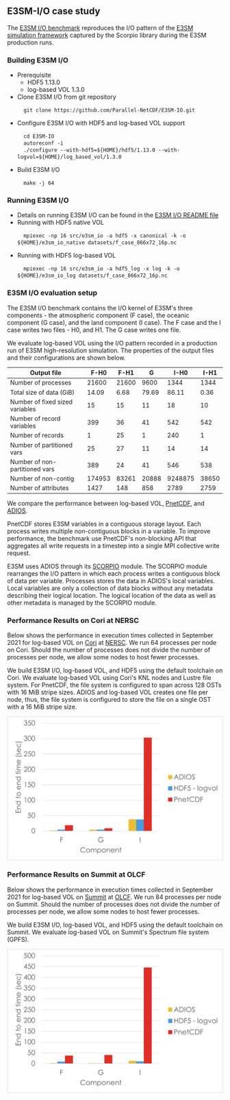 ## E3SM-I/O case study

The [E3SM I/O benchmark](https://github.com/Parallel-NetCDF/E3SM-IO) reproduces the I/O pattern of the [E3SM simulation framework](https://github.com/E3SM-Project/E3SM) captured by the Scorpio library during the E3SM production runs.

### Building E3SM I/O
* Prerequisite
  + HDF5 1.13.0
  + log-based VOL 1.3.0
* Clone E3SM I/O from git repository
  ```
    git clone https://github.com/Parallel-NetCDF/E3SM-IO.git
  ```
* Configure E3SM I/O with HDF5 and log-based VOL support
  ```
    cd E3SM-IO
    autoreconf -i
    ./configure --with-hdf5=${HOME}/hdf5/1.13.0 --with-logvol=${HOME}/log_based_vol/1.3.0
  ```
* Build E3SM I/O
  ```
    make -j 64
  ```

### Running E3SM I/O
* Details on running E3SM I/O can be found in the [E3SM I/O README file](https://github.com/Parallel-NetCDF/E3SM-IO/blob/master/README.md)
* Running with HDF5 native VOL
  ```
    mpiexec -np 16 src/e3sm_io -a hdf5 -x canonical -k -o ${HOME}/e3sm_io_native datasets/f_case_866x72_16p.nc
  ```
* Running with HDF5 log-based VOL
  ```
    mpiexec -np 16 src/e3sm_io -a hdf5_log -x log -k -o ${HOME}/e3sm_io_log datasets/f_case_866x72_16p.nc
  ```

### E3SM I/O evaluation setup
The E3SM I/O benchmark contains the I/O kernel of E3SM's three components - 
the atmospheric component (F case), the oceanic component (G case), and the land component (I case).
The F case and the I case writes two files - H0, and H1.
The G case writes one file.

We evaluate log-based VOL using the I/O pattern recorded in a production run of E3SM high-resolution simulation.
The properties of the output files and their configurations are shown below. 

|     Output file                        |     F-H0      |     F-H1     |     G        |     I-H0       |     I-H1     |
|----------------------------------------|---------------|--------------|--------------|----------------|--------------|
|     Number of processes                |     21600     |     21600    |     9600     |     1344       |     1344     |
|     Total size of data (GiB)           |     14.09     |     6.68     |     79.69    |     86.11      |     0.36     |
|     Number of fixed sized variables    |     15        |     15       |     11       |     18         |     10       |
|     Number of record variables         |     399       |     36       |     41       |     542        |     542      |
|     Number of records                  |     1         |     25       |     1        |     240        |     1        |
|     Number of partitioned vars         |     25        |     27       |     11       |     14         |     14       |
|     Number of non-partitioned vars     |     389       |     24       |     41       |     546        |     538      |
|     Number of non-contig               |     174953    |     83261    |     20888    |     9248875    |     38650    |
|     Number of attributes               |     1427      |     148      |     858      |     2789       |     2759     |

We compare the performance between log-based VOL, [PnetCDF](https://github.com/Parallel-NetCDF/PnetCDF), and [ADIOS](https://adios2.readthedocs.io/en/latest/#).

PnetCDF stores E3SM variables in a contiguous storage layout.
Each process writes multiple non-contiguous blocks in a variable.
To improve performance, the benchmark use PnetCDF's non-blocking API that aggregates all write requests in a timestep into a single MPI collective write request.

E3SM uses ADIOS through its [SCORPIO](https://github.com/E3SM-Project/scorpio) module.
The SCORPIO module rearranges the I/O pattern in which each process writes a contiguous block of data per variable.
Processes stores the data in ADIOS's local variables.
Local variables are only a collection of data blocks without any metadata describing their logical location.
The logical location of the data as well as other metadata is managed by the SCORPIO module.

### Performance Results on Cori at NERSC
Below shows the performance in execution times collected in September 2021 for
log-based VOL on [Cori](https://docs.nersc.gov/systems/cori/) at
[NERSC](https://www.nersc.gov).
We run 64 processes per node on Cori.
Should the number of processes does not divide the number of processes per node, we allow some nodes to host fewer processes.

We build E3SM I/O, log-based VOL, and HDF5 using the default toolchain on Cori.
We evaluate log-based VOL using Cori's KNL nodes and Lustre file system.
For PnetCDF, the file system is configured to span across 128 OSTs with 16 MiB stripe sizes.
ADIOS and log-based VOL creates one file per node, thus, the file system is configured to store the file on a single OST with a 16 MiB stripe size.

<p align="center">
<img align="center" src="e3sm_cori_wr.jpg" alt="Performance of log-based VOL on Cori" width="600">
</p>

### Performance Results on Summit at OLCF
Below shows the performance in execution times collected in September 2021 for
log-based VOL on [Summit](https://www.olcf.ornl.gov/summit/) at [OLCF](https://www.olcf.ornl.gov/).
We run 84 processes per node on Summit.
Should the number of processes does not divide the number of processes per node, we allow some nodes to host fewer processes.

We build E3SM I/O, log-based VOL, and HDF5 using the default toolchain on Summit.
We evaluate log-based VOL on Summit's Spectrum file system (GPFS).

<p align="center">
<img align="center" src="e3sm_summit_wr.jpg" alt="Performance of log-based VOL on Summit" width="600">
</p>